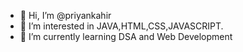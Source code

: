 - 👋 Hi, I’m @priyankahir
- 👀 I’m interested in JAVA,HTML,CSS,JAVASCRIPT.
- 🌱 I’m currently learning DSA and Web Development

<!---
priyankahir/priyankahir is a ✨ special ✨ repository because its `README.md` (this file) appears on your GitHub profile.
You can click the Preview link to take a look at your changes.
--->
